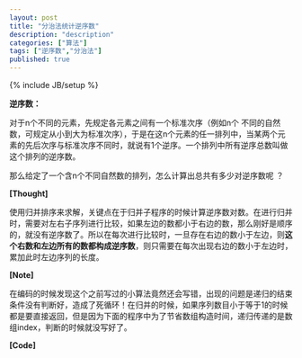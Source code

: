 ```yaml
---
layout: post
title: "分治法统计逆序数"
description: "description"
categories: ["算法"]
tags: ["逆序数","分治法"]
published: true
---
```

{% include JB/setup %} 

**逆序数：**

对于n个不同的元素，先规定各元素之间有一个标准次序（例如n个 不同的自然数，可规定从小到大为标准次序），于是在这n个元素的任一排列中，当某两个元素的先后次序与标准次序不同时，就说有1个逆序。一个排列中所有逆序总数叫做这个排列的逆序数。

那么给定了一个含n个不同自然数的排列，怎么计算出总共有多少对逆序数呢 ？

**[Thought]**

使用归并排序来求解，关键点在于归并子程序的时候计算逆序数对数。在进行归并时，需要对左右子序列进行比较，如果左边的数都小于右边的数，那么刚好是顺序的，就没有逆序数了。所以在每次进行比较时，一旦存在右边的数小于左边，则**这个右数和左边所有的数都构成逆序数**，则只需要在每次出现右边的数小于左边时，累加此时左边序列的长度。

**[Note]**

在编码的时候发现这个之前写过的小算法竟然还会写错，出现的问题是递归的结束条件没有判断好，造成了死循环！在归并的时候，如果序列数目小于等于1的时候都是要直接返回，但是因为下面的程序中为了节省数组构造时间，递归传递的是数组index，判断的时候就没写好了。

**[Code]**
<script src="https://gist.github.com/HaiyangXu/6561feeada679b12d225.js"></script>






<script src="https://gist.github.com/HaiyangXu/6561feeada679b12d225.js"></script>